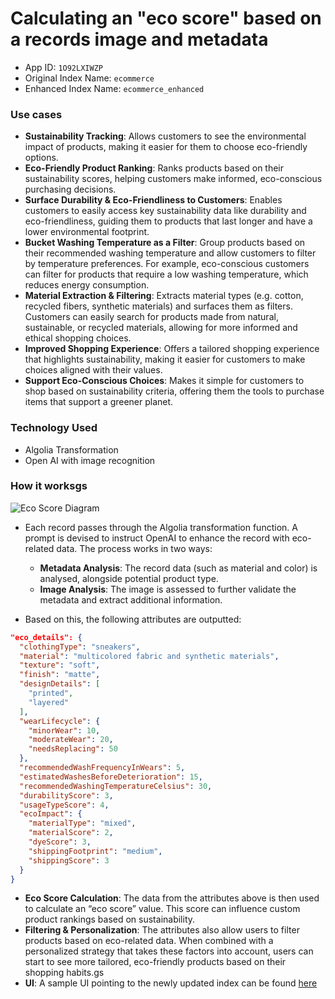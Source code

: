 # Calculating an "eco score" based on a records image and metadata

- App ID: `1O92LXIWZP`
- Original Index Name: `ecommerce`
- Enhanced Index Name: `ecommerce_enhanced`

### Use cases

- **Sustainability Tracking**: Allows customers to see the environmental impact of products, making it easier for them to choose eco-friendly options.
- **Eco-Friendly Product Ranking**: Ranks products based on their sustainability scores, helping customers make informed, eco-conscious purchasing decisions.
- **Surface Durability & Eco-Friendliness to Customers**: Enables customers to easily access key sustainability data like durability and eco-friendliness, guiding them to products that last longer and have a lower environmental footprint.
- **Bucket Washing Temperature as a Filter**: Group products based on their recommended washing temperature and allow customers to filter by temperature preferences. For example, eco-conscious customers can filter for products that require a low washing temperature, which reduces energy consumption.
- **Material Extraction & Filtering**: Extracts material types (e.g. cotton, recycled fibers, synthetic materials) and surfaces them as filters. Customers can easily search for products made from natural, sustainable, or recycled materials, allowing for more informed and ethical shopping choices.
- **Improved Shopping Experience**: Offers a tailored shopping experience that highlights sustainability, making it easier for customers to make choices aligned with their values.
- **Support Eco-Conscious Choices**: Makes it simple for customers to shop based on sustainability criteria, offering them the tools to purchase items that support a greener planet.

### Technology Used

- Algolia Transformation
- Open AI with image recognition

### How it worksgs

![Eco Score Diagram](https://img.plantuml.biz/plantuml/png/hPJFRjim3CRlUWgYfmJezW0v3CqA5CXfnRgU1qQY4s6ov57KjkpfHzcEawnEqG7pAHRv_VJnZtEN1LbA6un1AudXEHCRYkBb03Vhi4l18soYerzmdsAacdG3c66CJOVpelFK_c1A-y8OSvEuHV4fmfDbtqcVVXaP0fFiKqTnlO7ruwRF7LwDgRRXtOSNhc05d-bxeImW2JfEbl9a27nVrqBJi4WQdMIx9rS2BKrCGi1-jnT8pHpw7YDiwIWcL-_W4a4fE77C2-79vz3O5JoGs3rW2C1a4xiC3QVsqgUvq5ohLGh78yIOa5873neYLFvmhBGH2FhCcPiRG5-j-fDZRB64drucg4F17ZWhLkWuk1KyKNJGac2L0EgBRt57q5IRDka9XaFskQUDgdFzkiP_qmcngBrdZ-4MR0g9boVeNumhXOrTgvSxXVgGpvckC6vzqEsx1HtJ--MhPSuCvRbJctHiLD-qiwjUfLsVX2sXGZ_YWRBNDSGVnBMBIlwQzIBwJou7bexCl6MF7qlUG-b9RbhbBTflzSluvstMtutdTWGQSwSszA_g3m00)

- Each record passes through the Algolia transformation function. A prompt is devised to instruct OpenAI to enhance the record with eco-related data. The process works in two ways:

  - **Metadata Analysis**: The record data (such as material and color) is analysed, alongside potential product type.
  - **Image Analysis**: The image is assessed to further validate the metadata and extract additional information.

- Based on this, the following attributes are outputted:

```json
"eco_details": {
  "clothingType": "sneakers",
  "material": "multicolored fabric and synthetic materials",
  "texture": "soft",
  "finish": "matte",
  "designDetails": [
    "printed",
    "layered"
  ],
  "wearLifecycle": {
    "minorWear": 10,
    "moderateWear": 20,
    "needsReplacing": 50
  },
  "recommendedWashFrequencyInWears": 5,
  "estimatedWashesBeforeDeterioration": 15,
  "recommendedWashingTemperatureCelsius": 30,
  "durabilityScore": 3,
  "usageTypeScore": 4,
  "ecoImpact": {
    "materialType": "mixed",
    "materialScore": 2,
    "dyeScore": 3,
    "shippingFootprint": "medium",
    "shippingScore": 3
  }
}
```

- **Eco Score Calculation**: The data from the attributes above is then used to calculate an “eco score” value. This score can influence custom product rankings based on sustainability.
- **Filtering & Personalization**: The attributes also allow users to filter products based on eco-related data. When combined with a personalized strategy that takes these factors into account, users can start to see more tailored, eco-friendly products based on their shopping habits.gs
- **UI**: A sample UI pointing to the newly updated index can be found [here](https://6cmr3k.csb.app/gs)
